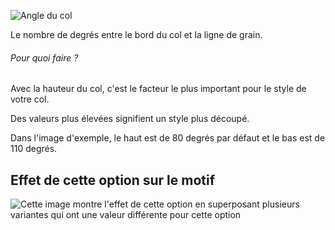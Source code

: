 ![Angle du col](collarangle.svg)

Le nombre de degrés entre le bord du col et la ligne de grain.

<Note>

###### Pour quoi faire ?

Avec la hauteur du col, c'est le facteur le plus important pour le style de votre col.

Des valeurs plus élevées signifient un style plus découpé.

Dans l'image d'exemple, le haut est de 80 degrés par défaut et le bas est de 110 degrés.

</Note>

## Effet de cette option sur le motif

![Cette image montre l'effet de cette option en superposant plusieurs variantes qui ont une valeur différente pour cette option](simone_collarangle_sample.svg "Effet de cette option sur le motif")
